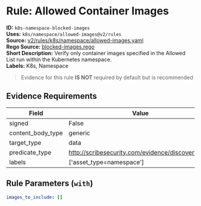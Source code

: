 # Rule: Allowed Container Images  
**ID:** `k8s-namespace-blocked-images`  
**Uses:** `k8s/namespace/allowed-images@v2/rules`  
**Source:** [v2/rules/k8s/namespace/allowed-images.yaml](https://github.com/scribe-public/sample-policies/v2/rules/k8s/namespace/allowed-images.yaml)  
**Rego Source:** [blocked-images.rego](https://github.com/scribe-public/sample-policies/v2/rules/k8s/namespace/blocked-images.rego)  
**Short Description:** Verify only container images specified in the Allowed List run within the Kubernetes namespace.  
**Labels:** K8s, Namespace  
> Evidence for this rule **IS NOT** required by default but is recommended


## Evidence Requirements  
| Field | Value |
|-------|-------|
| signed | False |
| content_body_type | generic |
| target_type | data |
| predicate_type | http://scribesecurity.com/evidence/discovery/v0.1 |
| labels | ['asset_type=namespace'] |

## Rule Parameters (`with`)  
```yaml
images_to_include: []
```


